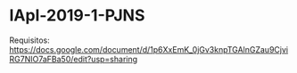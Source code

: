 # IApl-2019-1-PJNS
Requisitos: https://docs.google.com/document/d/1p6XxEmK_0jGv3knpTGAlnGZau9CjviRG7NIO7aFBa50/edit?usp=sharing
